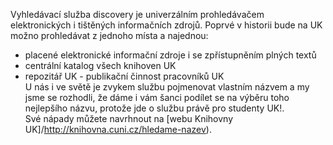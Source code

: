 
Vyhledávací služba discovery je univerzálním prohledávačem elektronických i tištěných informačních zdrojů. Poprvé v historii bude na UK možno prohledávat z jednoho místa a najednou:<br />
- placené elektronické informační zdroje i se zpřístupněním plných textů<br />
- centrální katalog všech knihoven UK<br />
- repozitář UK - publikační činnost pracovníků UK<br />
U nás i ve světě je zvykem službu pojmenovat vlastním názvem a my jsme se rozhodli, že dáme i vám šanci podílet se na výběru toho nejlepšího názvu, protože jde o službu právě pro studenty UK!.<br />
Své nápady můžete navrhnout na [webu Knihovny UK]/http://knihovna.cuni.cz/hledame-nazev).
